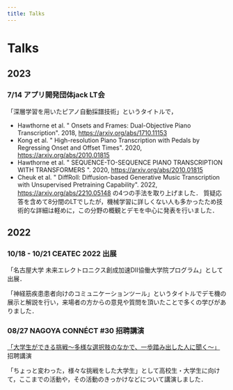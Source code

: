 ```yaml
---
title: Talks
---
```


# Talks

## 2023

### 7/14 アプリ開発団体jack LT会
「深層学習を用いたピアノ自動採譜技術」というタイトルで，
- Hawthorne et al. " Onsets and Frames:  Dual-Objective Piano Transcription". 2018, https://arxiv.org/abs/1710.11153
- Kong et al. " High-resolution Piano Transcription with Pedals by Regressing Onset and Offset Times". 2020, https://arxiv.org/abs/2010.01815
- Hawthorne et al. " SEQUENCE-TO-SEQUENCE PIANO TRANSCRIPTION WITH TRANSFORMERS ". 2020, https://arxiv.org/abs/2010.01815
- Cheuk et al. " DiffRoll: Diffusion-based Generative Music Transcription with Unsupervised Pretraining Capability". 2022, https://arxiv.org/abs/2210.05148
の4つの手法を取り上げました．
質疑応答を含めて8分間のLTでしたが，機械学習に詳しくない人も多かったため技術的な詳細は軽めに，この分野の概観とデモを中心に発表を行いました．

## 2022

### 10/18 - 10/21 CEATEC 2022 出展
「名古屋大学 未来エレクトロニクス創成加速DII協働大学院プログラム」として出展．

「神経筋疾患患者向けのコミュニケーションツール」というタイトルでデモ機の展示と解説を行い，来場者の方からの意見や質問を頂いたことで多くの学びがありました．

### 08/27 NAGOYA CONNÉCT #30 招聘講演
[「大学生ができる挑戦〜多様な選択肢のなかで、一歩踏み出した人に聞く〜」](https://venturecafetokyo.org/sessions/challenges-by-students/) 招聘講演

「ちょっと変わった，様々な挑戦をした大学生」として高校生・大学生に向けて，ここまでの活動や，その活動のきっかけなどについて講演しました．
